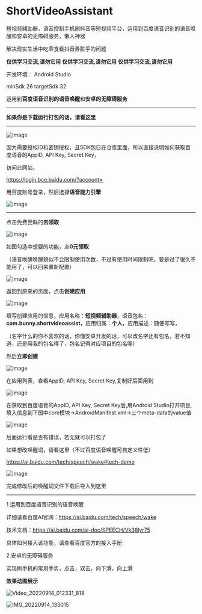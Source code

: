 # ShortVideoAssistant
短视频辅助器，语音控制手机刷抖音等短视频平台，运用到百度语音识别的语音唤醒和安卓的无障碍服务，懒人神器

解决现实生活中吃零食看抖音弄脏手的问题

**仅供学习交流,请勿它用**  **仅供学习交流,请勿它用**  **仅供学习交流,请勿它用**

开发环境：
Android Studio

minSdk 26
targetSdk 32


运用到**百度语音识别的语音唤醒**和**安卓的无障碍服务**

--------------------

**如果你是下载运行打包的话，请看这里**

--------------------------


![image](https://user-images.githubusercontent.com/57706599/194303365-231ef422-5d52-4fbc-b093-d3ce47acb0ee.png)

因为需要授权ID和密钥授权，且SDK包已在仓库里面，所以直接说明如何获取百度语音的AppID,  API Key,  Secret Key，



访问此网站，

https://login.bce.baidu.com/?account=

用百度账号登录，然后选择**语音能力引擎**


![image](https://user-images.githubusercontent.com/57706599/194304172-50ad3c7b-134a-43bf-8499-d1b318452cf3.png)

-----------------------

点击免费尝鲜的**去领取**

![image](https://user-images.githubusercontent.com/57706599/194304725-5e5b9dd9-6cc4-4f86-950a-33d1cc7bc734.png)

如图勾选中想要的功能，点**0元领取**

（语音唤醒唤醒貌似不会限制使用次数，不过有使用时间限制吧，要是过了很久不能用了，可以回来重新配置）

![image](https://user-images.githubusercontent.com/57706599/194305449-d636bd54-3ad7-4bcc-8ba8-0bb892aab10e.png)

返回到原来的页面，点击**创建应用**

![image](https://user-images.githubusercontent.com/57706599/194306539-7b47aade-f532-4e5f-b00d-a87142fccbe6.png)


填写创建应用的信息，应用名称：**短视频辅助器**，语音包名：**com.bunny.shortvideoassist**，应用归属：**个人**，应用描述：随便写写，

（名字什么的你不喜欢的话，你懂安卓开发的话，可以改名字还有包名，若不知道，还是用我的包名得了，包名记得对应项目的包名喔）

然后**立即创建**

![image](https://user-images.githubusercontent.com/57706599/194306018-1191bd86-6063-4aa0-803c-b8caed900a25.png)

在应用列表，查看AppID,  API Key,  Secret Key,复制好后面用到

![image](https://user-images.githubusercontent.com/57706599/194306907-723c28c1-6af9-449f-962b-56a14d7ca9a5.png)

在获取到百度语音的AppID,  API Key,  Secret Key后,用Android Studio打开项目,填入信息到下图中core模块->AndroidManifest.xml->三个meta-data的value值

![image](https://user-images.githubusercontent.com/57706599/194301124-62e279ce-9126-44ec-824d-da502e0f337f.png)

后面运行看是否有错误，若无就可以打包了

如果想改唤醒词，请看这里（不过百度语音唤醒可自定义性低）

https://ai.baidu.com/tech/speech/wake#tech-demo


![image](https://user-images.githubusercontent.com/57706599/194304500-b325ede0-c772-403a-a81c-414bf4649f9c.png)

完成修改后的唤醒词文件下载后导入到这里

-------------------------------------



1.运用到百度语音识别的语音唤醒

详细请看百度AI官网：https://ai.baidu.com/tech/speech/wake

技术文档：https://ai.baidu.com/ai-doc/SPEECH/Vk38lyr75

具体如何接入该功能，请查看百度官方的接入手册


2.安卓的无障碍服务

实现刷手机的常用手势，点击，双击，向下滑，向上滑


**效果动图展示**

![Video_20220914_012331_818](https://user-images.githubusercontent.com/57706599/190066354-7bcb078e-4eba-4666-b25c-0112a715b9b6.gif)


![IMG_20220914_133015](https://user-images.githubusercontent.com/57706599/190067394-1d4a4a67-a9c2-4d20-86d7-94f3ee8c4502.jpg)



